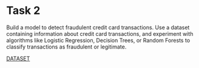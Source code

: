 # Task 2

Build a model to detect fraudulent credit card transactions. Use a
dataset containing information about credit card transactions, and
experiment with algorithms like Logistic Regression, Decision Trees,
or Random Forests to classify transactions as fraudulent or
legitimate.

[DATASET](https://www.kaggle.com/datasets/kartik2112/fraud-detection)

